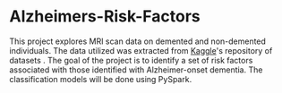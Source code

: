 # Alzheimers-Risk-Factors

This project explores MRI scan data on demented and non-demented individuals. The data utilized was extracted from [Kaggle](https://www.kaggle.com/datasets/jboysen/mri-and-alzheimers?datasetId=1980&language=R)'s repository of datasets . The goal of the project is to identify a set of risk factors associated with those identified with Alzheimer-onset dementia. The classification models will be done using PySpark.
